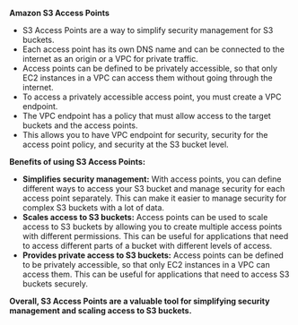 **Amazon S3 Access Points**

- S3 Access Points are a way to simplify security management for S3 buckets.
- Each access point has its own DNS name and can be connected to the internet as an origin or a VPC for private traffic.
- Access points can be defined to be privately accessible, so that only EC2 instances in a VPC can access them without going through the internet.
- To access a privately accessible access point, you must create a VPC endpoint.
- The VPC endpoint has a policy that must allow access to the target buckets and the access points.
- This allows you to have VPC endpoint for security, security for the access point policy, and security at the S3 bucket level.

**Benefits of using S3 Access Points:**

- **Simplifies security management:** With access points, you can define different ways to access your S3 bucket and manage security for each access point separately. This can make it easier to manage security for complex S3 buckets with a lot of data.
- **Scales access to S3 buckets:** Access points can be used to scale access to S3 buckets by allowing you to create multiple access points with different permissions. This can be useful for applications that need to access different parts of a bucket with different levels of access.
- **Provides private access to S3 buckets:** Access points can be defined to be privately accessible, so that only EC2 instances in a VPC can access them. This can be useful for applications that need to access S3 buckets securely.

**Overall, S3 Access Points are a valuable tool for simplifying security management and scaling access to S3 buckets.**
